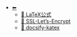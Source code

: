 * [⬅︎](/)
  * [📄 LaTeX公式](/wiki/[Z]未整理/LaTeX公式)
  * [📄 SSL-Let’s-Encrypt](/wiki/[Z]未整理/SSL-Let’s-Encrypt)
  * [📄 docsify-katex](/wiki/[Z]未整理/docsify-katex)
